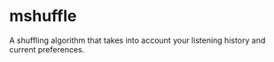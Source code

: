 # mshuffle
A shuffling algorithm that takes into account your listening history and current preferences.
